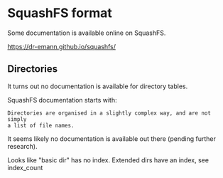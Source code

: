 # SquashFS format

Some documentation is available online on SquashFS.

https://dr-emann.github.io/squashfs/

## Directories

It turns out no documentation is available for directory tables.

SquashFS documentation starts with:

	Directories are organised in a slightly complex way, and are not simply
	a list of file names.

It seems likely no documentation is available out there (pending further research).

Looks like "basic dir" has no index. Extended dirs have an index, see index_count
